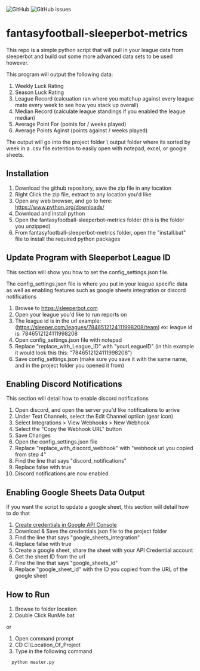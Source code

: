 ![GitHub](https://img.shields.io/github/license/SwapnikKatkoori/sleeper-api-wrapper.svg?color=blue)
![GitHub issues](https://img.shields.io/github/issues/mharrison0224/fantasyfootball-sleeperbot-metrics.svg?color=orange)
# fantasyfootball-sleeperbot-metrics

This repo is a simple python script that will pull in your league data from sleeperbot and build out some more advanced data sets to be used however.

This program will output the following data:

1. Weekly Luck Rating
2. Season Luck Rating
3. League Record (calcuation ran where you matchup against every league mate every week to see how you stack up overall)
4. Median Record (calculate league standings if you enabled the league median)
5. Average Point For (points for / weeks played)
6. Average Points Aginst (points against / weeks played)

The output will go into the project folder \ output folder where its sorted by week in a .csv file extention to easily open with notepad, excel, or google sheets.

## Installation

1. Download the github repository, save the zip file in any location
2. Right Click the zip file, extract to any location you'd like
3. Open any web browser, and go to here: https://www.python.org/downloads/
4. Download and install python
5. Open the fantasyfootball-sleeperbot-metrics folder (this is the folder you unzipped)
6. From fantasyfootball-sleeperbot-metrics folder, open the "install.bat" file to install the required python packages

## Update Program with Sleeperbot League ID

This section will show you how to set the config_settings.json file. 

The config_settings.json file is where you put in your league specific data as well as enabling features such as google sheets integration or discord notifications

1. Browse to https://sleeperbot.com
2. Open your league you'd like to run reports on
3. The league id is in the url example: (https://sleeper.com/leagues/7846512124111998208/team) ex: league id is: 7846512124111998208
4. Open config_settings.json file with notepad
5. Replace "replace_with_League_ID" with "yourLeagueID" (in this example it would look this this: "7846512124111998208")
6. Save config_settings.json (make sure you save it with the same name, and in the project folder you opened it from)

## Enabling Discord Notifications

This section will detail how to enable discord notifications

1. Open discord, and open the server you'd like notifications to arrive
2. Under Text Channels, select the Edit Channel optiion (gear icon)
3. Select Integrations > View Webhooks > New Webhook
4. Select the "Copy the Webhook URL" button
5. Save Changes
6. Open the config_settings.json file
7. Replace "replace_with_discord_webhook" with "webhook url you copied from step 4"
8. Find the line that says "discord_notifications"
9. Replace false with true
10. Discord notifications are now enabled


## Enabling Google Sheets Data Output

If you want the script to update a google sheet, this section will detail how to do that

1. [Create credentials in Google API Console](http://gspread.readthedocs.org/en/latest/oauth2.html)
2. Download & Save the credentials.json file to the project folder
3. Find the line that says "google_sheets_integration"
4. Replace false with true
5. Create a google sheet, share the sheet with your API Credential account
6. Get the sheet ID from the url
7. Fine the  line that says "google_sheets_id"
8. Replace "google_sheet_id" with the ID you copied from the URL of the google sheet

## How to Run

1. Browse to folder location
2. Double Click RunMe.bat

or 

1. Open command prompt
2. CD C:\Location_Of_Project
3. Type in the following command
```bash
  python master.py
```
